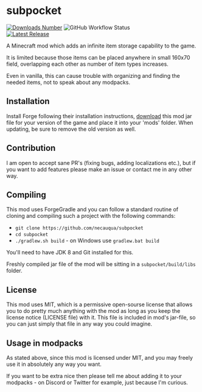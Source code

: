 # subpocket

[![Downloads Number](http://cf.way2muchnoise.eu/short_subpocket.svg?badge_style=flat)](https://www.curseforge.com/minecraft/mc-mods/subpocket)
![GitHub Workflow Status](https://img.shields.io/github/workflow/status/necauqua/subpocket/Git%20Release?style=flat-square)
<br>
[![Latest Release](https://img.shields.io/github/release/necauqua/subpocket.svg?label=last%20release&style=flat-square)](https://www.curseforge.com/minecraft/mc-mods/subpocket/files)

A Minecraft mod which adds an infinite item storage capability to the game.

It is limited because those items can be placed
anywhere in small 160x70 field, overlapping each other as
number of item types increases.

Even in vanilla, this can cause trouble with organizing and finding
the needed items, not to speak about any modpacks.

## Installation
Install Forge following their installation instructions,
[download](https://www.curseforge.com/minecraft/mc-mods/subpocket/files)
this mod jar file for your version of the game and place it into your 'mods' folder.
When updating, be sure to remove the old version as well.

## Contribution
I am open to accept sane PR's (fixing bugs,
adding localizations etc.), but if you want to add
features please make an issue or contact me in any
other way.

## Compiling
This mod uses ForgeGradle and you can follow a standard
routine of cloning and compiling such a project with the
following commands:
* `git clone https://github.com/necauqua/subpocket`
* `cd subpocket`
* `./gradlew.sh build` - on Windows use `gradlew.bat build`

You'll need to have JDK 8 and Git
installed for this.

Freshly compiled jar file of the mod will be sitting
in a `subpocket/build/libs` folder.

## License
This mod uses MIT, which is a permissive open-sourse
license that allows you to do pretty much anything with
the mod as long as you keep the license notice
(LICENSE file) with it. This file is included in mod's
jar-file, so you can just simply that file in any way
you could imagine.

## Usage in modpacks
As stated above, since this mod is licensed under MIT,
and you may freely use it in absolutely any way you want.

If you want to be extra nice then please tell me about adding it
to your modpacks - on Discord or Twitter for example, just because
I'm curious.
